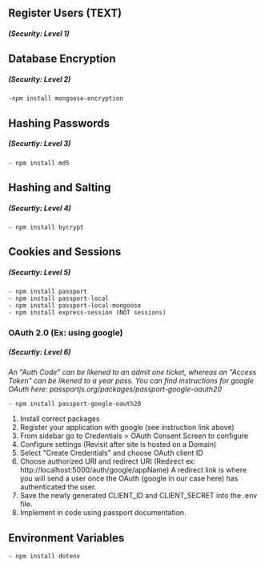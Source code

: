 ## Register Users (TEXT)
##### _(Security: Level 1)_

## Database Encryption 
##### _(Security: Level 2)_
    -npm install mongoose-encryption

## Hashing Passwords
##### _(Securtiy: Level 3)_
    - npm install md5

## Hashing and Salting 
##### _(Securtiy: Level 4)_
    - npm install bycrypt

## Cookies and Sessions
##### _(Securtiy: Level 5)_
    - npm install passport
    - npm install passport-local
    - npm install passport-local-mongoose
    - npm install express-session (NOT sessions)

### OAuth 2.0 (Ex: using google) 
##### _(Securtiy: Level 6)_
_An "Auth Code" can be likened to an admit one ticket, whereas an "Access Token" can be likened to a year pass. You can find instructions for google OAuth here:  passportjs.org/packages/passport-google-oauth20_

    - npm install passport-google-oauth20

1. Install correct packages
2. Register your application with google (see instruction link above)
3. From sidebar go to Credentials > OAuth Consent Screen to configure
4. Configure settings (Revisit after site is hosted on a Domain)
5. Select "Create Credentials" and choose OAuth client ID
6. Choose authorized URI and redirect URI (Redirect ex: http://localhost:5000/auth/google/appName) A redirect link is where you will send a user once the OAuth (google in our case here) has authenticated the user.
7. Save the newly generated CLIENT_ID and CLIENT_SECRET into the .env file.
8. Implement in code using passport documentation.

## Environment Variables
    - npm install dotenv
